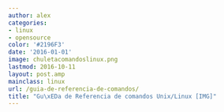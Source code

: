 ```yaml
---
author: alex
categories:
- linux
- opensource
color: '#2196F3'
date: '2016-01-01'
image: chuletacomandoslinux.png
lastmod: 2016-10-11
layout: post.amp
mainclass: linux
url: /guia-de-referencia-de-comandos/
title: "Gu\xEDa de Referencia de comandos Unix/Linux [IMG]"
---
```


<figure>
    <a href="/img/chuletacomandoslinux.png"><amp-img layout="responsive" width="1131" height="1600" src="/img/chuletacomandoslinux.png"></amp-img></a>
</figure>

<!--more--><!--ad-->
